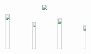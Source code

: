 <div align="center" >
 <a href="https://discord.com/users/406416295349714944" title="Discord Profile"><img src="https://lanyard-profile-readme.vercel.app/api/406416295349714944?&borderRadius=5px"> 
</div>

  <p align="center">
 <a href="https://discord.gg/SxWKF4HsSY" target"blank_"><img width="17%" src="https://img.shields.io/badge/Discord%20-191717.svg?&style=for-the-badge&logo=discord&logoColor=ff0080"></a>
  <a href="https://github.com/RXBUNYO" target"blank_"><img width="15%" src="https://img.shields.io/badge/GitHub%20-191717.svg?&style=for-the-badge&logo=github&logoColor=ff0080"></a>
  <a href="https://open.spotify.com/user/ascibunyo61?si=3fc6162d7bc54b2e" target"blank_"><img width="16%" src="https://img.shields.io/badge/Spotify%20-191717.svg?&style=for-the-badge&logo=spotify&logoColor=ff0080"></a>
 <a href="https://steamcommunity.com/id/rxbunyo" target"blank_"><img width="14%" src="https://img.shields.io/badge/steam%20-191717.svg?&style=for-the-badge&logo=steam&logoColor=ff0080"></a>
